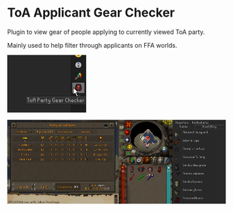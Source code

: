 # ToA Applicant Gear Checker

Plugin to view gear of people applying to currently viewed ToA party.

Mainly used to help filter through applicants on FFA worlds.

![Side Panel](/readme_images/panel.png)

![In game](/readme_images/in-game.png)